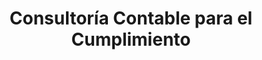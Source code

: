 ---
title: Consultoría Contable para el Cumplimiento
layout: servicio
icono: bi-cash-coin
descripcion: descripcion
---